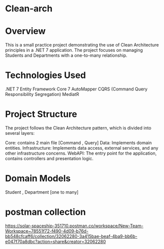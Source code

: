 # Clean-arch

# Overview
This is a small practice project demonstrating the use of Clean Architecture principles in a .NET 7 application. The project focuses on managing Students and Departments with a one-to-many relationship.

# Technologies Used
.NET 7
Entity Framework Core 7
AutoMapper
CQRS (Command Query Responsibility Segregation)
MediatR

# Project Structure
The project follows the Clean Architecture pattern, which is divided into several layers:

Core: contains 2 main file [Command , Query]
Data: Implements domain entities.
Infrastructure: Implements data access, external services, and any other infrastructure concerns.
WebAPI: The entry point for the application, contains controllers and presentation logic.

# Domain Models
Student , Department [one to many] 
# postman collection 
https://solar-spaceship-351710.postman.co/workspace/New-Team-Workspace~78551f72-f490-4d09-b76d-bb548cfcaff6/collection/32062280-3a415bae-beaf-4ba9-bb6b-e047f70a8dbc?action=share&creator=32062280
